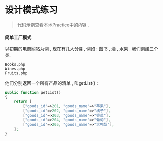 # 设计模式练习

> 代码示例查看本地Practice中的内容 .

#### 简单工厂模式

以初期的电商网站为例 , 现在有几大分类 , 例如 : 图书 , 酒 , 水果 . 我们创建三个类.

```
Books.php
Wines.php
Fruits.php
```

他们分别返回一个所有产品的清单 , 叫getList\(\) : 

```php
public function getList()
{
    return [
        ["goods_id"=>201, "goods_name"=>"苹果"],
        ["goods_id"=>202, "goods_name"=>"橘子"],
        ["goods_id"=>203, "goods_name"=>"香蕉"],
        ["goods_id"=>204, "goods_name"=>"葡萄"],
        ["goods_id"=>205, "goods_name"=>"大鸭梨"],
    ];
}
```




